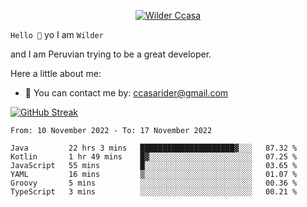 <p align="center">
  <a href="https://github.com/Call4han"><img src="https://images2.alphacoders.com/505/505544.jpg" alt="Wilder Ccasa" /></a>
</p>


`Hello 👋`
yo I am `Wilder`

and I am Peruvian trying to be a great developer.






Here a little about me:
- 📝 You can contact me by: ccasarider@gmail.com


[![GitHub Streak](http://github-readme-streak-stats.herokuapp.com?user=Callahan&theme=dark&date_format=j%2Fn%5B%2FY%5D&background=201E1E&border=867815&stroke=E0E0E0&ring=268586&fire=DD401D&currStreakNum=ADDD8E&sideNums=76CBD5AA&currStreakLabel=6DBADD&sideLabels=6DBADD&dates=D0D0D0)](https://git.io/streak-stats)
<!--START_SECTION:waka-->

```text
From: 10 November 2022 - To: 17 November 2022

Java         22 hrs 3 mins   █████████████████████▓░░░   87.32 %
Kotlin       1 hr 49 mins    █▓░░░░░░░░░░░░░░░░░░░░░░░   07.25 %
JavaScript   55 mins         █░░░░░░░░░░░░░░░░░░░░░░░░   03.65 %
YAML         16 mins         ▒░░░░░░░░░░░░░░░░░░░░░░░░   01.07 %
Groovy       5 mins          ░░░░░░░░░░░░░░░░░░░░░░░░░   00.36 %
TypeScript   3 mins          ░░░░░░░░░░░░░░░░░░░░░░░░░   00.21 %
```

<!--END_SECTION:waka-->








